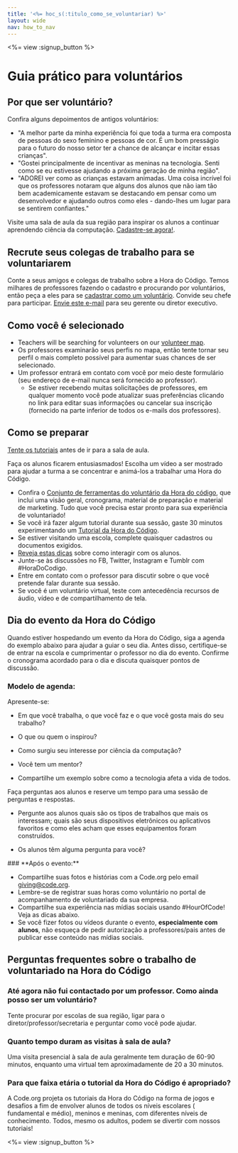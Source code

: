 ```yaml
---
title: '<%= hoc_s(:titulo_como_se_voluntariar) %>'
layout: wide
nav: how_to_nav
---
```

<%= view :signup_button %>

# Guia prático para voluntários

## Por que ser voluntário?

Confira alguns depoimentos de antigos voluntários:

- "A melhor parte da minha experiência foi que toda a turma era composta de pessoas do sexo feminino e pessoas de cor. É um bom presságio para o futuro do nosso setor ter a chance de alcançar e incitar essas crianças".
- "Gostei principalmente de incentivar as meninas na tecnologia. Senti como se eu estivesse ajudando a próxima geração de minha região".
- "ADOREI ver como as crianças estavam animadas. Uma coisa incrível foi que os professores notaram que alguns dos alunos que não iam tão bem academicamente estavam se destacando em pensar como um desenvolvedor e ajudando outros como eles - dando-lhes um lugar para se sentirem confiantes."

Visite uma sala de aula da sua região para inspirar os alunos a continuar aprendendo ciência da computação. [Cadastre-se agora!](https://code.org/volunteer/engineer).

## Recrute seus colegas de trabalho para se voluntariarem

Conte a seus amigos e colegas de trabalho sobre a Hora do Código. Temos milhares de professores fazendo o cadastro e procurando por voluntários, então peça a eles para se [cadastrar como um voluntário](https://code.org/volunteer). Convide seu chefe para participar. [Envie este e-mail](https://hourofcode.com/promote/resources#email) para seu gerente ou diretor executivo.

## Como você é selecionado

- Teachers will be searching for volunteers on our [volunteer map](https://code.org/volunteer/local).
- Os professores examinarão seus perfis no mapa, então tente tornar seu perfil o mais completo possível para aumentar suas chances de ser selecionado.
- Um professor entrará em contato com você por meio deste formulário (seu endereço de e-mail nunca será fornecido ao professor). 
  - Se estiver recebendo muitas solicitações de professores, em qualquer momento você pode atualizar suas preferências clicando no link para editar suas informações ou cancelar sua inscrição (fornecido na parte inferior de todos os e-mails dos professores). 

## Como se preparar

[ Tente os tutoriais](hourofcode.com/learn) antes de ir para a sala de aula.

Faça os alunos ficarem entusiasmados! Escolha um vídeo a ser mostrado para ajudar a turma a se concentrar e animá-los a trabalhar uma Hora do Código.

- Confira o [ Conjunto de ferramentas do voluntário da Hora do código](/files/hoc-volunteer-toolkit.pdf), que inclui uma visão geral, cronograma, material de preparação e material de marketing. Tudo que você precisa estar pronto para sua experiência de voluntariado!
- Se você irá fazer algum tutorial durante sua sessão, gaste 30 minutos experimentando um [Tutorial da Hora do Código](<%= resolve_url('/learn') %>).
- Se estiver visitando uma escola, complete quaisquer cadastros ou documentos exigidos.
- [Reveja estas dicas](https://code.org/files/CSTT_Volunteers.pdf) sobre como interagir com os alunos.
- Junte-se às discussões no FB, Twitter, Instagram e Tumblr com #HoraDoCodigo.
- Entre em contato com o professor para discutir sobre o que você pretende falar durante sua sessão.
- Se você é um voluntário virtual, teste com antecedência recursos de áudio, vídeo e de compartilhamento de tela.

## Dia do evento da Hora do Código

Quando estiver hospedando um evento da Hora do Código, siga a agenda do exemplo abaixo para ajudar a guiar o seu dia. Antes disso, certifique-se de entrar na escola e cumprimentar o professor no dia do evento. Confirme o cronograma acordado para o dia e discuta quaisquer pontos de discussão.

### **Modelo de agenda:**

Apresente-se: </ul>

- Em que você trabalha, o que você faz e o que você gosta mais do seu trabalho?
- O que ou quem o inspirou?
- Como surgiu seu interesse por ciência da computação?
- Você tem um mentor?
- Compartilhe um exemplo sobre como a tecnologia afeta a vida de todos.</ul></td> </tr> 
  Faça perguntas aos alunos e reserve um tempo para uma sessão de perguntas e respostas. </ul>
  
  - Pergunte aos alunos quais são os tipos de trabalhos que mais os interessam; quais são seus dispositivos eletrônicos ou aplicativos favoritos e como eles acham que esses equipamentos foram construídos. 
  - Os alunos têm alguma pergunta para você?</ul></td> </tr> 
    </tbody> </table> 
    ### **Após o evento:**
    
    - Compartilhe suas fotos e histórias com a Code.org pelo email giving@code.org.
    - Lembre-se de registrar suas horas como voluntário no portal de acompanhamento de voluntariado da sua empresa.
    - Compartilhe sua experiência nas mídias sociais usando #HourOfCode! Veja as dicas abaixo. 
    - Se você fizer fotos ou vídeos durante o evento, **especialmente com alunos**, não esqueça de pedir autorização a professores/pais antes de publicar esse conteúdo nas mídias sociais.
    ## Perguntas frequentes sobre o trabalho de voluntariado na Hora do Código
    
    ### **Até agora não fui contactado por um professor. Como ainda posso ser um voluntário?**
    
    Tente procurar por escolas de sua região, ligar para o diretor/professor/secretaria e perguntar como você pode ajudar.
    
    ### **Quanto tempo duram as visitas à sala de aula?**
    
    Uma visita presencial à sala de aula geralmente tem duração de 60-90 minutos, enquanto uma virtual tem aproximadamente de 20 a 30 minutos.
    
    ### **Para que faixa etária o tutorial da Hora do Código é apropriado?**
    
    A Code.org projeta os tutoriais da Hora do Código na forma de jogos e desafios a fim de envolver alunos de todos os níveis escolares ( fundamental e médio), meninos e meninas, com diferentes níveis de conhecimento. Todos, mesmo os adultos, podem se divertir com nossos tutoriais!
    
    <%= view :signup_button %>